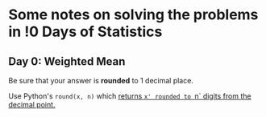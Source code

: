 # Some notes on solving the problems in !0 Days of Statistics


## Day 0: Weighted Mean

Be sure that your answer is **rounded** to 1 decimal place.

Use Python's `round(x, n)` which [returns `x' rounded to `n` digits from the decimal point.](https://www.tutorialspoint.com/python/number_round.htm)

